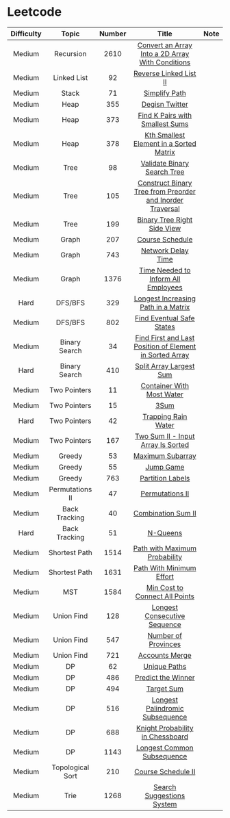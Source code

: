 # Leetcode
| Difficulty | Topic | Number | Title | Note |
|:-----: |:-------:|:------:|:--------:| ---- |
| Medium | Recursion | 2610 | [Convert an Array Into a 2D Array With Conditions](2610/README.md) |  |
| Medium | Linked List | 92 | [Reverse Linked List II](92/README.md) |  |
| Medium | Stack | 71 | [Simplify Path](71/README.md) |  |
| Medium | Heap | 355 | [Degisn Twitter](355/README.md) |  |
| Medium | Heap | 373 | [Find K Pairs with Smallest Sums](373/README.md) |  |
| Medium | Heap | 378 | [Kth Smallest Element in a Sorted Matrix](378/README.md) | |
| Medium | Tree | 98 | [Validate Binary Search Tree](98/README.md) |  |
| Medium | Tree | 105 | [Construct Binary Tree from Preorder and Inorder Traversal](105/README.md) |  |
| Medium | Tree | 199 | [Binary Tree Right Side View](199/README.md) |  |
| Medium | Graph | 207 | [Course Schedule](207/README.md) | |
| Medium | Graph | 743 | [Network Delay Time](743/README.md) | |
| Medium | Graph | 1376 | [Time Needed to Inform All Employees](1376/README.md) | |
| Hard | DFS/BFS | 329 | [Longest Increasing Path in a Matrix](329/README.md) | |
| Medium | DFS/BFS | 802 | [Find Eventual Safe States](802/README.md) | |
| Medium | Binary Search | 34 | [Find First and Last Position of Element in Sorted Array](34/README.md) | |
| Hard | Binary Search | 410 | [Split Array Largest Sum](410/README.md) | |
| Medium | Two Pointers | 11 | [Container With Most Water](11/README.md) |  |
| Medium | Two Pointers | 15 | [3Sum](15/README.md) | |
| Hard | Two Pointers | 42 | [Trapping Rain Water](42/README.md) | |
| Medium | Two Pointers | 167 | [Two Sum II - Input Array Is Sorted](167/README.md) | |
| Medium | Greedy | 53 | [Maximum Subarray](53/README.md) | |
| Medium | Greedy | 55 | [Jump Game](55/README.md) | |
| Medium | Greedy | 763 | [Partition Labels](763/README.md) | |
| Medium | Permutations II | 47 | [Permutations II](47/README.md) | |
| Medium | Back Tracking | 40 | [Combination Sum II](40/README.md) | |
| Hard | Back Tracking | 51 | [N-Queens](51/README.md) | |
| Medium | Shortest Path | 1514 | [Path with Maximum Probability](1514/README.md) | |
| Medium | Shortest Path | 1631 | [Path With Minimum Effort](1631/README.md) | |
| Medium | MST| 1584 | [Min Cost to Connect All Points](1584/README.md) | |
| Medium | Union Find | 128 | [Longest Consecutive Sequence](128/README.md) | |
| Medium | Union Find | 547 | [Number of Provinces](547/README.md) | |
| Medium | Union Find | 721 | [Accounts Merge](721/README.md) | |
| Medium | DP | 62 | [Unique Paths](62/README.md) |  |
| Medium | DP | 486 | [Predict the Winner](486/README.md) |  |
| Medium | DP | 494 | [Target Sum](494/README.md) |  |
| Medium | DP | 516 | [Longest Palindromic Subsequence](516/README.md)| |
| Medium | DP | 688 | [Knight Probability in Chessboard](688/README.md)| |
| Medium | DP | 1143 | [Longest Common Subsequence](1143/README.md) | |
| Medium | Topological Sort | 210 | [Course Schedule II](210/README.md) | |
| Medium | Trie | 1268 | [Search Suggestions System](1268/README.md) |  |